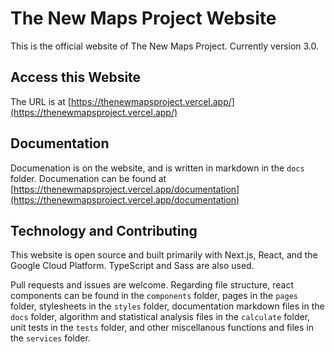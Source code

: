 # The New Maps Project Website

This is the official website of The New Maps Project. Currently version 3.0.

## Access this Website

The URL is at [https://thenewmapsproject.vercel.app/](https://thenewmapsproject.vercel.app/)

## Documentation

Documenation is on the website, and is written in markdown in the `docs` folder. Documenation can be found at [https://thenewmapsproject.vercel.app/documentation](https://thenewmapsproject.vercel.app/documentation)

## Technology and Contributing

This website is open source and built primarily with Next.js, React, and the Google Cloud Platform. TypeScript and Sass are also used. 

Pull requests and issues are welcome. Regarding file structure, react components can be found in the `components` folder, pages in the `pages` folder, stylesheets in the `styles` folder, documentation markdown files in the `docs` folder, algorithm and statistical analysis files in the `calculate` folder, unit tests in the `tests` folder, and other miscellanous functions and files in the `services` folder.
